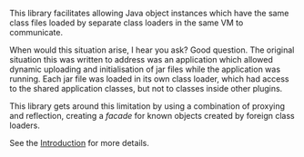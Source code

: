 This library facilitates allowing Java object instances which have the same class files loaded by separate class loaders in the same VM to communicate.

When would this situation arise, I hear you ask? Good question. The original situation this was written to address was an application which allowed dynamic uploading and initialisation of jar files while the application was running. Each jar file was loaded in its own class loader, which had access to the shared application classes, but not to classes inside other plugins.

This library gets around this limitation by using a combination of proxying and reflection, creating a _facade_ for known objects created by foreign class loaders.

See the [Introduction](Introduction.md) for more details.
